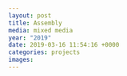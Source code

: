 ```yaml
---
layout: post
title: Assembly
media: mixed media
year: "2019"
date: 2019-03-16 11:54:16 +0000
categories: projects
images:
---
```

